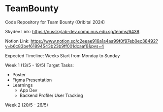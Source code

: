 # TeamBounty
Code Repository for Team Bounty (Oribital 2024)

Skydev Link:
https://nusskylab-dev.comp.nus.edu.sg/teams/6438

Notion Link: 
https://www.notion.so/c2eeae916a1a4aa99f0f97eb0ec38492?v=b6c83bef61894543b23b9ff001dcaaf6&pvs=4

Expected Timeline:
Weeks Start from Monday to Sunday

Week 1 (13/5 - 19/5)
Target Tasks:
  - Poster
  - Figma Presentation
  - Learnings
      - App Dev
      - Backend Profile/ User Tracking
  



Week 2 (20/5 - 26/5)




